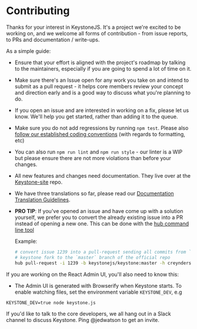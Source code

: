 # Contributing

Thanks for your interest in KeystoneJS. It's a project we're excited to be
working on, and we welcome all forms of contribution - from issue reports,
to PRs and documentation / write-ups.

As a simple guide:

* Ensure that your effort is aligned with the project's roadmap by talking to
the maintainers, especially if you are going to spend a lot of time on it.
* Make sure there's an Issue open for any work you take on and intend to submit
as a pull request - it helps core members review your concept and direction
early and is a good way to discuss what you're planning to do.
* If you open an issue and are interested in working on a fix, please let us
know. We'll help you get started, rather than adding it to the queue.
* Make sure you do not add regressions by running `npm test`. Please also
[follow our established coding conventions](https://github.com/keystonejs/keystone/wiki/Coding-Standards) 
(with regards to formatting, etc)
* You can also run `npm run lint` and `npm run style` - our linter is a WIP
but please ensure there are not more violations than before your changes.
* All new features and changes need documentation. They live over at the  [Keystone-site](https://github.com/keystonejs/keystonejs-site) repo.
* We have three translations so far,
please read our [Documentation Translation  Guidelines](https://github.com/keystonejs/keystone/wiki/Documentation-Translation-Guidelines).
* **PRO TIP**: If you've opened an issue and have come up with a solution
yourself, we prefer you to convert the already existing issue into a PR instead
of opening a new one. This can be done with the [hub command line tool](https://github.com/github/hub)

  Example:
  ```sh
  # convert issue 1239 into a pull-request sending all commits from `fix_hooks` branch in creynders'
  # keystone fork to the `master` branch of the official repo
  hub pull-request -i 1239 -b keystonejs/keystone:master -h creynders/keystone:fix_hooks
  ```

If you are working on the React Admin UI, you'll also need to know this:

* The Admin UI is generated with Browserify when Keystone starts. To enable
watching files, set the environment variable `KEYSTONE_DEV`, e.g

```
KEYSTONE_DEV=true node keystone.js
```

If you'd like to talk to the core developers, we all hang out in a Slack
channel to discuss Keystone. Ping @jedwatson to get an invite.
